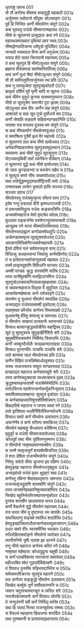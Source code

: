 धृतराष्ट्र उवाच	001  
यौ तौ कर्णश्च भीमश्च सम्प्रयुद्धौ महाबलौ	001a  
अर्जुनस्य रथोपान्ते कीदृशः सोऽभवद्रणः	001c  
पूर्वं हि निर्जितः कर्णो भीमसेनेन संयुगे	002a  
कथं भूयस्तु राधेयो भीममागान्महारथः	002c  
भीमो वा सूततनयं प्रत्युद्यातः कथं रणे	003a  
महारथसमाख्यातं पृथिव्यां प्रवरं रथम्	003c  
भीष्मद्रोणावतिक्रम्य धर्मपुत्रो युधिष्ठिरः	004a  
नान्यतो भयमादत्त विना कर्णं धनुर्धरम्	004c  
भयान्न शेते सततं चिन्तयन्वै महारथम्	005a  
तं कथं सूतपुत्रं हि भीमोऽयुध्यत संयुगे	005c  
ब्रह्मण्यं वीर्यसम्पन्नं समरेष्वनिवर्तिनम्	006a  
कथं कर्णं युधां श्रेष्ठं भीमोऽयुध्यत संयुगे	006c  
यौ तौ समीयतुर्वीरावर्जुनस्य रथं प्रति	007a  
कथं नु तावयुध्येतां सूतपुत्रवृकोदरौ	007c  
भ्रातृत्वं दर्शितं पूर्वं घृणी चापि स सूतजः	008a  
कथं भीमेन युयुधे कुन्त्या वाक्यमनुस्मरन्	008c  
भीमो वा सूतपुत्रेण स्मरन्वैरं पुरा कृतम्	009a  
सोऽयुध्यत कथं वीरः कर्णेन सह संयुगे	009c  
आशास्ते च सदा सूत पुत्रो दुर्योधनो मम	010a  
कर्णो जेष्यति सङ्ग्रामे सहितान्पाण्डवानिति	010c  
जयाशा यत्र मन्दस्य पुत्रस्य मम संयुगे	011a  
स कथं भीमकर्माणं भीमसेनमयुध्यत	011c  
यं समाश्रित्य पुत्रैर्मे कृतं वैरं महारथैः	012a  
तं सूततनयं तात कथं भीमो ह्ययोधयत्	012c  
अनेकान्विप्रकारांश्च सूतपुत्रसमुद्भवान्	013a  
स्मरमाणः कथं भीमो युयुधे सूतसूनुना	013c  
योऽजयत्पृथिवीं सर्वां रथेनैकेन वीर्यवान्	014a  
तं सूततनयं युद्धे कथं भीमो ह्ययोधयत्	014c  
यो जातः कुण्डलाभ्यां च कवचेन सहैव च	015a  
तं सूतपुत्रं समरे भीमः कथमयोधयत्	015c  
यथा तयोर्युद्धमभूद्यश्चासीद्विजयी तयोः	016a  
तन्ममाचक्ष्व तत्त्वेन कुशलो ह्यसि सञ्जय	016c  
सञ्जय उवाच	017  
भीमसेनस्तु राधेयमुत्सृज्य रथिनां वरम्	017a  
इयेष गन्तुं यत्रास्तां वीरौ कृष्णधनञ्जयौ	017c  
तं प्रयान्तमभिद्रुत्य राधेयः कङ्कपत्रिभिः	018a  
अभ्यवर्षन्महाराज मेघो वृष्ट्येव पर्वतम्	018c  
फुल्लता पङ्कजेनेव वक्त्रेणाभ्युत्स्मयन्बली	019a  
आजुहाव रणे यान्तं भीममाधिरथिस्तदा	019c  
भीमसेनस्तदाह्वानं कर्णान्नामर्षयद्युधि	020a  
अर्धमण्डलमावृत्य सूतपुत्रमयोधयत्	020c  
अवक्रगामिभिर्बाणैरभ्यवर्षन्महायसैः	021a  
द्वैरथे दंशितं यत्तं सर्वशस्त्रभृतां वरम्	021c  
विधित्सुः कलहस्यान्तं जिघांसुः कर्णमक्षिणोत्	022a  
तं च हत्वेतरान्सर्वान्हन्तुकामो महाबलः	022c  
तस्मै प्रासृजदुग्राणि विविधानि परन्तपः	023a  
अमर्षी पाण्डवः क्रुद्धः शरवर्षाणि मारिष	023c  
तस्य तानीषुवर्षाणि मत्तद्विरदगामिनः	024a  
सूतपुत्रोऽस्त्रमायाभिरग्रसत्सुमहायशाः	024c  
स यथावन्महाराज विद्यया वै सुपूजितः	025a  
आचार्यवन्महेष्वासः कर्णः पर्यचरद्रणे	025c  
संरम्भेण तु युध्यन्तं भीमसेनं स्मयन्निव	026a  
अभ्यपद्यत राधेयस्तममर्षी वृकोदरम्	026c  
तन्नामृष्यत कौन्तेयः कर्णस्य स्मितमाहवे	027a  
युध्यमानेषु वीरेषु पश्यत्सु च समन्ततः	027c  
तं भीमसेनः सम्प्राप्तं वत्सदन्तैः स्तनान्तरे	028a  
विव्याध बलवान्क्रुद्धस्तोत्त्रैरिव महाद्विपम्	028c  
सूतं तु सूतपुत्रस्य सुपुङ्खैर्निशितैः शरैः	029a  
सुमुक्तैश्चित्रवर्माणं निर्बिभेद त्रिसप्तभिः	029c  
कर्णो जाम्बूनदैर्जालैः सञ्छन्नान्वातरंहसः	030a  
विव्याध तुरगान्वीरः पञ्चभिः पञ्चभिः शरैः	030c  
ततो बाणमयं जालं भीमसेनरथं प्रति	031a  
कर्णेन विहितं राजन्निमेषार्धाददृश्यत	031c  
सरथः सध्वजस्तत्र ससूतः पाण्डवस्तदा	032a  
प्राच्छाद्यत महाराज कर्णचापच्युतैः शरैः	032c  
तस्य कर्णश्चतुःषष्ट्या व्यधमत्कवचं दृढम्	033a  
क्रुद्धश्चाप्यहनत्पार्श्वे नाराचैर्मर्मभेदिभिः	033c  
ततोऽचिन्त्य महावेगान्कर्णकार्मुकनिःसृतान्	034a  
समाश्लिष्यदसम्भ्रान्तः सूतपुत्रं वृकोदरः	034c  
स कर्णचापप्रभवानिषूनाशीविषोपमान्	035a  
बिभ्रद्भीमो महाराज न जगाम व्यथां रणे	035c  
ततो द्वात्रिंशता भल्लैर्निशितैस्तिग्मतेजनैः	036a  
विव्याध समरे कर्णं भीमसेनः प्रतापवान्	036c  
अयत्नेनैव तं कर्णः शरैरुप समाकिरत्	037a  
भीमसेनं महाबाहुं सैन्धवस्य वधैषिणम्	037c  
मृदुपूर्वं च राधेयो भीममाजावयोधयत्	038a  
क्रोधपूर्वं तथा भीमः पूर्ववैरमनुस्मरन्	038c  
तं भीमसेनो नामृष्यदवमानममर्षणः	039a  
स तस्मै व्यसृजत्तूर्णं शरवर्षममित्रजित्	039c  
ते शराः प्रेषिता राजन्भीमसेनेन संयुगे	040a  
निपेतुः सर्वतो भीमाः कूजन्त इव पक्षिणः	040c  
हेमपुङ्खा महाराज भीमसेनधनुश्च्युताः	041a  
अभ्यद्रवंस्ते राधेयं वृकाः क्षुद्रमृगं यथा	041c  
कर्णस्तु रथिनां श्रेष्ठश्छाद्यमानः समन्ततः	042a  
राजन्व्यसृजदुग्राणि शरवर्षाणि संयुगे	042c  
तस्य तानशनिप्रख्यानिषून्समरशोभिनः	043a  
चिच्छेद बहुभिर्भल्लैरसम्प्राप्तान्वृकोदरः	043c  
पुनश्च शरवर्षेण छादयामास भारत	044a  
कर्णो वैकर्तनो युद्धे भीमसेनं महारथम्	044c  
तत्र भारत भीमं तु दृष्टवन्तः स्म सायकैः	045a  
समाचिततनुं सङ्ख्ये श्वाविधं शललैरिव	045c  
हेमपुङ्खाञ्शिलाधौतान्कर्णचापच्युताञ्शरान्	046a  
दधार समरे वीरः स्वरश्मीनिव भास्करः	046c  
रुधिरोक्षितसर्वाङ्गो भीमसेनो व्यरोचत	047a  
तपनीयनिभैः पुष्पैः पलाश इव कानने	047c  
तत्तु भीमो महाराज कर्णस्य चरितं रणे	048a  
नामृष्यत महेष्वासः क्रोधादुद्वृत्य चक्षुषी	048c  
स कर्णं पञ्चविंशत्या नाराचानां समार्पयत्	049a  
महीधरमिव श्वेतं गूढपादैर्विषोल्बणैः	049c  
तं विव्याध पुनर्भीमः षड्भिरष्टाभिरेव च	050a  
मर्मस्वमरविक्रान्तः सूतपुत्रं महारणे	050c  
ततः कर्णस्य सङ्क्रुद्धो भीमसेनः प्रतापवान्	051a  
चिच्छेद कार्मुकं तूर्णं सर्वोपकरणानि च	051c  
जघान चतुरश्चाश्वान्सूतं च त्वरितः शरैः	052a  
नाराचैरर्करश्म्याभैः कर्णं विव्याध चोरसि	052c  
ते जग्मुर्धरणीं सर्वे कर्णं निर्भिद्य मारिष	053a  
यथा हि जलदं भित्त्वा राजन्सूर्यस्य रश्मयः	053c  
स वैकल्यं महत्प्राप्य छिन्नधन्वा शरार्दितः	054a  
तथा पुरुषमानी स प्रत्यपायाद्रथान्तरम्	054c  
